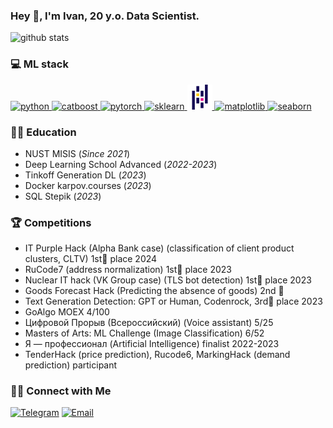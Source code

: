 ### Hey 👋, I'm Ivan, 20 y.o. Data Scientist.

![github stats](https://github-readme-stats.vercel.app/api?username=IvanPleshakov&show_icons=true&title_color=fff&icon_color=79ff97&text_color=9f9f9f&bg_color=151515)


### :computer: ML stack

<p align="left"> 
  <a href="https://www.python.org" target="_blank"> 
    <img src="https://upload.wikimedia.org/wikipedia/commons/thumb/c/c3/Python-logo-notext.svg/1200px-Python-logo-notext.svg.png" alt="python" width="50" height="50"/>
  </a>
  
  <a href="https://catboost.ai/" target="_blank"> 
    <img src="https://upload.wikimedia.org/wikipedia/commons/c/cc/CatBoostLogo.png" alt="catboost" width="50" height="50"/>
  </a>  
  
  <a href="https://pytorch.org" target="_blank"> 
    <img src="https://pytorch.org/assets/images/pytorch-logo.png" alt="pytorch" width="50" height="50"/>
  </a>
  
  <a href="https://scikit-learn.org/stable/index.html" target="_blank"> 
    <img src="https://raw.githubusercontent.com/scikit-learn/scikit-learn/main/doc/logos/scikit-learn-logo.png" alt="sklearn" width="70" height="50"/>
  </a>
  
  
  <a href="https://pandas.pydata.org/" target="_blank" rel="noreferrer">
   <img src="https://raw.githubusercontent.com/devicons/devicon/2ae2a900d2f041da66e950e4d48052658d850630/icons/pandas/pandas-original.svg" alt="pandas" width="40"        height="40"/>
   </a>
  
  <a href="https://matplotlib.org/" target="_blank"> 
    <img src="https://upload.wikimedia.org/wikipedia/commons/thumb/8/84/Matplotlib_icon.svg/1024px-Matplotlib_icon.svg.png" alt="matplotlib" height="40"/>
  </a>
  
  <a href="https://seaborn.pydata.org" target="_blank"> 
    <img src="https://seaborn.pydata.org/_images/logo-mark-lightbg.svg" alt="seaborn" width="40" height="40"/>
  </a>
</p>


### 👨‍🎓 Education 

* NUST MISIS (*Since 2021*)
* Deep Learning School Advanced (*2022-2023*)
* Tinkoff Generation DL (*2023*)
* Docker karpov.courses (*2023*)
* SQL Stepik (*2023*)


### 🏆 Competitions
* IT Purple Hack (Alpha Bank case) (classification of client product clusters, CLTV) 1st🥇 place 2024
* RuCode7 (address normalization) 1st🥇 place 2023
* Nuclear IT hack (VK Group case) (TLS bot detection) 1st🥇 place 2023
* Goods Forecast Hack (Predicting the absence of goods) 2nd 🥈
* Text Generation Detection: GPT or Human, Codenrock, 3rd🥉 place 2023
* GoAlgo MOEX 4/100
* Цифровой Прорыв (Всероссийский) (Voice assistant) 5/25
* Masters of Arts: ML Challenge (Image Classification) 6/52
* Я — профессионал (Artificial Intelligence) finalist 2022-2023
* TenderHack (price prediction), Rucode6, MarkingHack (demand prediction) participant


<h3> 🤝🏻 Connect with Me </h3>

<p align="left">
<a href="https://t.me/Pleshakovski" target="_blank"><img alt="Telegram" src="https://img.shields.io/badge/Telegram-2CA5E0?style=for-the-badge&logo=telegram&logoColor=white"></a>
<a href="mailto:ivanpleshackov5@gmail.com"><img alt="Email" src="https://img.shields.io/badge/Gmail-D14836?style=for-the-badge&logo=gmail&logoColor=white"></a>
</p>
